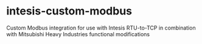 # intesis-custom-modbus
Custom Modbus integration for use with Intesis RTU-to-TCP in combination with Mitsubishi Heavy Industries functional modifications
